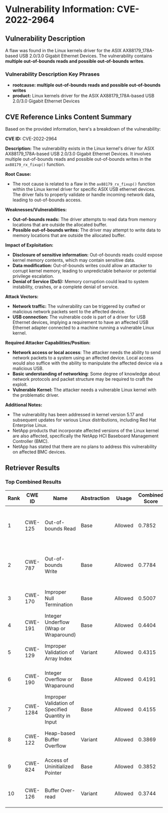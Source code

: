# Vulnerability Information: CVE-2022-2964

## Vulnerability Description
A flaw was found in the Linux kernels driver for the ASIX AX88179_178A-based USB 2.0/3.0 Gigabit Ethernet Devices. The vulnerability contains **multiple out-of-bounds reads and possible out-of-bounds writes**.

### Vulnerability Description Key Phrases
- **rootcause:** **multiple out-of-bounds reads and possible out-of-bounds writes**
- **product:** Linux kernels driver for the ASIX AX88179_178A-based USB 2.0/3.0 Gigabit Ethernet Devices

## CVE Reference Links Content Summary
Based on the provided information, here's a breakdown of the vulnerability:

**CVE ID:** CVE-2022-2964

**Description:** The vulnerability exists in the Linux kernel's driver for ASIX AX88179\_178A-based USB 2.0/3.0 Gigabit Ethernet Devices. It involves multiple out-of-bounds reads and possible out-of-bounds writes in the `ax88179_rx_fixup()` function.

**Root Cause:**
- The root cause is related to a flaw in the `ax88179_rx_fixup()` function within the Linux kernel driver for specific ASIX USB ethernet devices. The driver fails to properly validate or handle incoming network data, leading to out-of-bounds access.

**Weaknesses/Vulnerabilities:**
- **Out-of-bounds reads:** The driver attempts to read data from memory locations that are outside the allocated buffer.
- **Possible out-of-bounds writes:** The driver may attempt to write data to memory locations that are outside the allocated buffer.

**Impact of Exploitation:**
- **Disclosure of sensitive information:** Out-of-bounds reads could expose kernel memory contents, which may contain sensitive data.
- **Data modification:** Out-of-bounds writes could allow an attacker to corrupt kernel memory, leading to unpredictable behavior or potential privilege escalation.
- **Denial of Service (DoS):** Memory corruption could lead to system instability, crashes, or a complete denial of service.

**Attack Vectors:**
- **Network traffic:** The vulnerability can be triggered by crafted or malicious network packets sent to the affected device.
- **USB connection:** The vulnerable code is part of a driver for USB Ethernet devices, implying a requirement to have an affected USB Ethernet adapter connected to a machine running a vulnerable Linux kernel.

**Required Attacker Capabilities/Position:**
- **Network access or local access**: The attacker needs the ability to send network packets to a system using an affected device. Local access would also suffice with the ability to manipulate the affected device via a malicious USB.
- **Basic understanding of networking**: Some degree of knowledge about network protocols and packet structure may be required to craft the exploit.
- **Vulnerable Kernel:** The attacker needs a vulnerable Linux kernel with the problematic driver.

**Additional Notes:**
- The vulnerability has been addressed in kernel version 5.17 and subsequent updates for various Linux distributions, including Red Hat Enterprise Linux.
- NetApp products that incorporate affected versions of the Linux kernel are also affected, specifically the NetApp HCI Baseboard Management Controller (BMC).
- NetApp has stated that there are no plans to address this vulnerability on affected BMC devices.

## Retriever Results

### Top Combined Results

| Rank | CWE ID | Name | Abstraction | Usage | Combined Score | Retrievers | Individual Scores |
|------|--------|------|-------------|-------|---------------|------------|-------------------|
| 1 | CWE-125 | Out-of-bounds Read | Base | Allowed | 0.7852 | dense, sparse, graph | dense: 0.553, sparse: 0.315, graph: 0.919 |
| 2 | CWE-787 | Out-of-bounds Write | Base | Allowed | 0.7784 | dense, sparse, graph | dense: 0.551, sparse: 0.254, graph: 1.000 |
| 3 | CWE-170 | Improper Null Termination | Base | Allowed | 0.5007 | sparse, graph | sparse: 0.250, graph: 1.000 |
| 4 | CWE-191 | Integer Underflow (Wrap or Wraparound) | Base | Allowed | 0.4404 | dense, sparse | dense: 0.598, sparse: 0.247 |
| 5 | CWE-129 | Improper Validation of Array Index | Variant | Allowed | 0.4315 | sparse, graph | sparse: 0.219, graph: 0.957 |
| 6 | CWE-190 | Integer Overflow or Wraparound | Base | Allowed | 0.4191 | dense, sparse | dense: 0.572, sparse: 0.232 |
| 7 | CWE-1284 | Improper Validation of Specified Quantity in Input | Base | Allowed | 0.4155 | dense, sparse | dense: 0.566, sparse: 0.231 |
| 8 | CWE-122 | Heap-based Buffer Overflow | Variant | Allowed | 0.3869 | dense, sparse | dense: 0.571, sparse: 0.233 |
| 9 | CWE-824 | Access of Uninitialized Pointer | Base | Allowed | 0.3852 | sparse, graph | sparse: 0.237, graph: 0.698 |
| 10 | CWE-126 | Buffer Over-read | Variant | Allowed | 0.3744 | dense, sparse | dense: 0.564, sparse: 0.215 |

